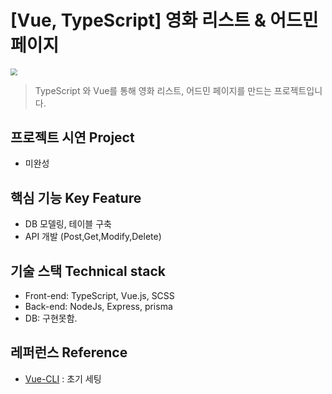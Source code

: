 # [Vue, TypeScript] 영화 리스트 & 어드민 페이지

<img src="https://i.ibb.co/30GmRdC/2021-02-04-10-44-21.png" style="zoom:67%;" />

> TypeScript 와 Vue를 통해 영화 리스트, 어드민 페이지를 만드는 프로젝트입니다.

## 프로젝트 시연 Project

- 미완성

## 핵심 기능 Key Feature

- DB 모델링, 테이블 구축
- API 개발 (Post,Get,Modify,Delete)


## 기술 스택 Technical stack

- Front-end: TypeScript, Vue.js, SCSS
- Back-end: NodeJs, Express, prisma
- DB: 구현못함.

## 레퍼런스 Reference

- [Vue-CLI](https://cli.vuejs.org/) : 초기 세팅
